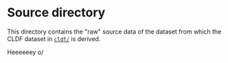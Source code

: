 # Source directory

This directory contains the "raw" source data of the dataset from which the
CLDF dataset in [`cldf/`](../cldf) is derived.

Heeeeeey o/
